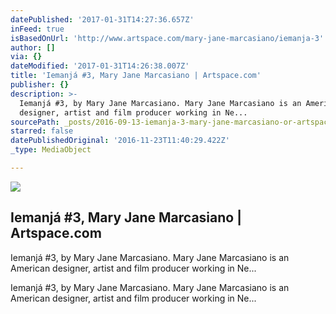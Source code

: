 ```yaml
---
datePublished: '2017-01-31T14:27:36.657Z'
inFeed: true
isBasedOnUrl: 'http://www.artspace.com/mary-jane-marcasiano/iemanja-3'
author: []
via: {}
dateModified: '2017-01-31T14:26:38.007Z'
title: 'Iemanjá #3, Mary Jane Marcasiano | Artspace.com'
publisher: {}
description: >-
  Iemanjá #3, by Mary Jane Marcasiano. Mary Jane Marcasiano is an American
  designer, artist and film producer working in Ne...
sourcePath: _posts/2016-09-13-iemanja-3-mary-jane-marcasiano-or-artspacecom.md
starred: false
datePublishedOriginal: '2016-11-23T11:40:29.422Z'
_type: MediaObject

---
```

<article style=""><img src="https://imgflo.herokuapp.com/graph/2b2431f8e7ba7b0/5934f6806477e621e50054122014687d/noop.jpg?input=http%3A%2F%2Fd5wt70d4gnm1t.cloudfront.net%2Fmedia%2Fa-s%2Fartworks%2Fmary-jane-marcasiano%2F28445-732749474561%2Fmary-jane-marcasiano-iemanja-3-320x240.jpg" /><h1>Iemanjá #3, Mary Jane Marcasiano | Artspace.com</h1><p>Iemanjá #3, by Mary Jane Marcasiano. Mary Jane Marcasiano is an American designer, artist and film producer working in Ne...</p></article>

Iemanjá \#3, by Mary Jane Marcasiano. Mary Jane Marcasiano is an American designer, artist and film producer working in Ne...